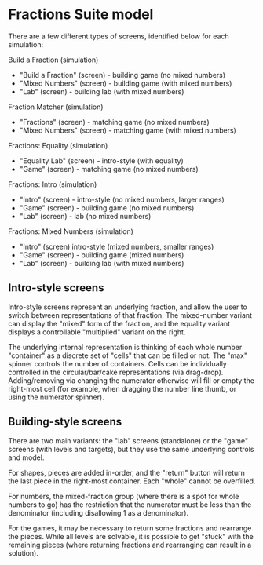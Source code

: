 # Fractions Suite model

There are a few different types of screens, identified below for each simulation:

Build a Fraction (simulation)

- "Build a Fraction" (screen) - building game (no mixed numbers)
- "Mixed Numbers" (screen) - building game (with mixed numbers)
- "Lab" (screen) - building lab (with mixed numbers)

Fraction Matcher (simulation)

- "Fractions" (screen) - matching game (no mixed numbers)
- "Mixed Numbers" (screen) - matching game (with mixed numbers)

Fractions: Equality (simulation)

- "Equality Lab" (screen) - intro-style (with equality)
- "Game" (screen) - matching game (no mixed numbers)

Fractions: Intro (simulation)

- "Intro" (screen) - intro-style (no mixed numbers, larger ranges)
- "Game" (screen) - building game (no mixed numbers)
- "Lab" (screen) - lab (no mixed numbers)

Fractions: Mixed Numbers (simulation)

- "Intro" (screen) intro-style (mixed numbers, smaller ranges)
- "Game" (screen) - building game (mixed numbers)
- "Lab" (screen) - building lab (with mixed numbers)

## Intro-style screens

Intro-style screens represent an underlying fraction, and allow the user to switch between representations of that
fraction. The mixed-number variant can display the "mixed" form of the fraction, and the equality variant displays a
controllable "multiplied" variant on the right.

The underlying internal representation is thinking of each whole number "container" as a discrete set of "cells" that
can be filled or not. The "max" spinner controls the number of containers. Cells can be individually controlled in the
circular/bar/cake representations (via drag-drop). Adding/removing via changing the numerator otherwise will fill or
empty the right-most cell (for example, when dragging the number line thumb, or using the numerator spinner).

## Building-style screens

There are two main variants: the "lab" screens (standalone) or the "game" screens (with levels and targets), but they
use the same underlying controls and model.

For shapes, pieces are added in-order, and the "return" button will return the last piece in the right-most container.
Each "whole" cannot be overfilled.

For numbers, the mixed-fraction group (where there is a spot for whole numbers to go) has the restriction that the
numerator must be less than the denominator (including disallowing 1 as a denominator).

For the games, it may be necessary to return some fractions and rearrange the pieces. While all levels are solvable, it
is possible to get "stuck" with the remaining pieces (where returning fractions and rearranging can result in a
solution).
